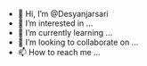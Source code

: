 - 👋 Hi, I’m @Desyanjarsari
- 👀 I’m interested in ...
- 🌱 I’m currently learning ...
- 💞️ I’m looking to collaborate on ...
- 📫 How to reach me ...

<!---
Desyanjarsari/Desyanjarsari is a ✨ special ✨ repository because its `README.md` (this file) appears on your GitHub profile.
You can click the Preview link to take a look at your changes.
--->
